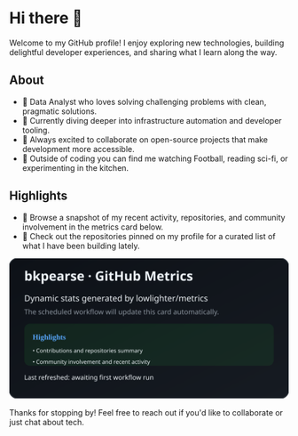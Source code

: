 # Hi there 👋

Welcome to my GitHub profile! I enjoy exploring new technologies, building delightful developer experiences, and sharing what I learn along the way.

## About
- 💼 Data Analyst who loves solving challenging problems with clean, pragmatic solutions.
- 🌱 Currently diving deeper into infrastructure automation and developer tooling.
- 🤝 Always excited to collaborate on open-source projects that make development more accessible.
- 🎯 Outside of coding you can find me watching Football, reading sci-fi, or experimenting in the kitchen.

## Highlights
- 📌 Browse a snapshot of my recent activity, repositories, and community involvement in the metrics card below.
- 🧰 Check out the repositories pinned on my profile for a curated list of what I have been building lately.

![GitHub Metrics](./metrics.svg)

Thanks for stopping by! Feel free to reach out if you'd like to collaborate or just chat about tech.
